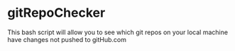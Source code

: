 gitRepoChecker
==============

This bash script will allow you to see which git repos on your local machine have changes not pushed to gitHub.com